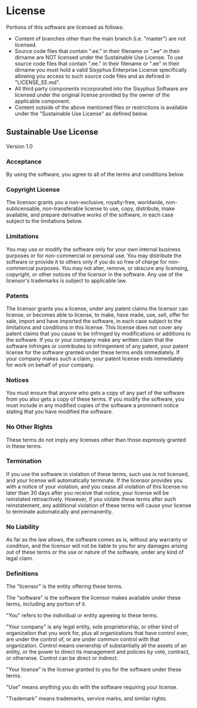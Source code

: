 # License

Portions of this software are licensed as follows:

- Content of branches other than the main branch (i.e. "master") are not licensed.
- Source code files that contain ".ee." in their filename or ".ee" in their dirname are NOT licensed under
  the Sustainable Use License.
  To use source code files that contain ".ee." in their filename or ".ee" in their dirname you must hold a
  valid Sisyphus Enterprise License specifically allowing you access to such source code files and as defined
  in "LICENSE_EE.md".
- All third party components incorporated into the Sisyphus Software are licensed under the original license
  provided by the owner of the applicable component.
- Content outside of the above mentioned files or restrictions is available under the "Sustainable Use
  License" as defined below.

## Sustainable Use License

Version 1.0

### Acceptance

By using the software, you agree to all of the terms and conditions below.

### Copyright License

The licensor grants you a non-exclusive, royalty-free, worldwide, non-sublicensable, non-transferable license
to use, copy, distribute, make available, and prepare derivative works of the software, in each case subject
to the limitations below.

### Limitations

You may use or modify the software only for your own internal business purposes or for non-commercial or
personal use. You may distribute the software or provide it to others only if you do so free of charge for
non-commercial purposes. You may not alter, remove, or obscure any licensing, copyright, or other notices of
the licensor in the software. Any use of the licensor's trademarks is subject to applicable law.

### Patents

The licensor grants you a license, under any patent claims the licensor can license, or becomes able to
license, to make, have made, use, sell, offer for sale, import and have imported the software, in each case
subject to the limitations and conditions in this license. This license does not cover any patent claims that
you cause to be infringed by modifications or additions to the software. If you or your company make any
written claim that the software infringes or contributes to infringement of any patent, your patent license
for the software granted under these terms ends immediately. If your company makes such a claim, your patent
license ends immediately for work on behalf of your company.

### Notices

You must ensure that anyone who gets a copy of any part of the software from you also gets a copy of these
terms. If you modify the software, you must include in any modified copies of the software a prominent notice
stating that you have modified the software.

### No Other Rights

These terms do not imply any licenses other than those expressly granted in these terms.

### Termination

If you use the software in violation of these terms, such use is not licensed, and your license will
automatically terminate. If the licensor provides you with a notice of your violation, and you cease all
violation of this license no later than 30 days after you receive that notice, your license will be reinstated
retroactively. However, if you violate these terms after such reinstatement, any additional violation of these
terms will cause your license to terminate automatically and permanently.

### No Liability

As far as the law allows, the software comes as is, without any warranty or condition, and the licensor will
not be liable to you for any damages arising out of these terms or the use or nature of the software, under
any kind of legal claim.

### Definitions

The "licensor" is the entity offering these terms.

The "software" is the software the licensor makes available under these terms, including any portion of it.

"You" refers to the individual or entity agreeing to these terms.

"Your company" is any legal entity, sole proprietorship, or other kind of organization that you work for, plus
all organizations that have control over, are under the control of, or are under common control with that
organization. Control means ownership of substantially all the assets of an entity, or the power to direct its
management and policies by vote, contract, or otherwise. Control can be direct or indirect.

"Your license" is the license granted to you for the software under these terms.

"Use" means anything you do with the software requiring your license.

"Trademark" means trademarks, service marks, and similar rights.
